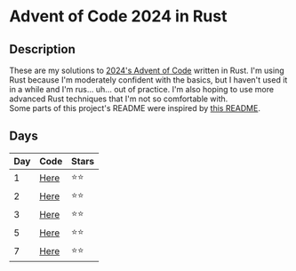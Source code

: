# Advent of Code 2024 in Rust

## Description

These are my solutions to [2024's Advent of Code](https://adventofcode.com/2024) written in Rust. I'm using Rust because I'm moderately confident with the basics, but I haven't used it in a while and I'm rus... uh... out of practice. I'm also hoping to use more advanced Rust techniques that I'm not so comfortable with.<br />
Some parts of this project's README were inspired by [this README](https://github.com/jhrcook/advent-of-code-2023-rust).

## Days

| Day | Code | Stars |
| --- | ---- | ----- |
| 1   | [Here](/src/solutions/day_1.rs) | ⭐⭐ |
| 2   | [Here](/src/solutions/day_2.rs) | ⭐⭐ |
| 3   | [Here](/src/solutions/day_3.rs) | ⭐⭐ |
| 5   | [Here](/src/solutions/day_5.rs) | ⭐⭐ |
| 7   | [Here](/src/solutions/day_7.rs) | ⭐⭐ |

